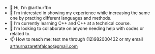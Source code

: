 - 👋 Hi, I’m @arthurfbn
- 👀 I’m interested in showing my experience while increasing the same one by practing different languages and methods.
- 🌱 I’m currently learning C++ and C++ at a technical course.
- 💞️ I’m looking to collaborate on anyone needing help with codes or related to.
- 📫 How to reach me: text me through (12)982000432 or my email arthurnazarethfalcao@gmail.com

<!---
arthurfbn/arthurfbn is a ✨ special ✨ repository because its `README.md` (this file) appears on your GitHub profile.
You can click the Preview link to take a look at your changes.
--->
